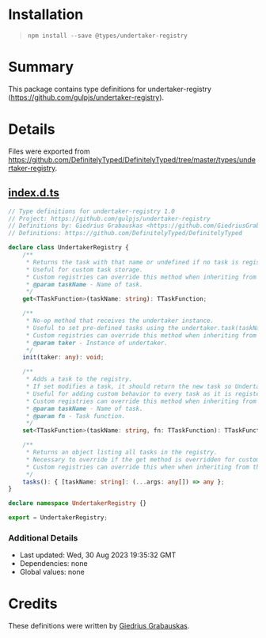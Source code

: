 # Installation
> `npm install --save @types/undertaker-registry`

# Summary
This package contains type definitions for undertaker-registry (https://github.com/gulpjs/undertaker-registry).

# Details
Files were exported from https://github.com/DefinitelyTyped/DefinitelyTyped/tree/master/types/undertaker-registry.
## [index.d.ts](https://github.com/DefinitelyTyped/DefinitelyTyped/tree/master/types/undertaker-registry/index.d.ts)
````ts
// Type definitions for undertaker-registry 1.0
// Project: https://github.com/gulpjs/undertaker-registry
// Definitions by: Giedrius Grabauskas <https://github.com/GiedriusGrabauskas>
// Definitions: https://github.com/DefinitelyTyped/DefinitelyTyped

declare class UndertakerRegistry {
    /**
     * Returns the task with that name or undefined if no task is registered with that name.
     * Useful for custom task storage.
     * Custom registries can override this method when inheriting from this default registry.
     * @param taskName - Name of task.
     */
    get<TTaskFunction>(taskName: string): TTaskFunction;

    /**
     * No-op method that receives the undertaker instance.
     * Useful to set pre-defined tasks using the undertaker.task(taskName, fn) method.
     * Custom registries can override this method when inheriting from this default registry.
     * @param taker - Instance of undertaker.
     */
    init(taker: any): void;

    /**
     * Adds a task to the registry.
     * If set modifies a task, it should return the new task so Undertaker can properly maintain metadata for the task.
     * Useful for adding custom behavior to every task as it is registered in the system.
     * Custom registries can override this method when inheriting from this default registry.
     * @param taskName - Name of task.
     * @param fn - Task function.
     */
    set<TTaskFunction>(taskName: string, fn: TTaskFunction): TTaskFunction;

    /**
     * Returns an object listing all tasks in the registry.
     * Necessary to override if the get method is overridden for custom task storage.
     * Custom registries can override this when when inheriting from this default registry.
     */
    tasks(): { [taskName: string]: (...args: any[]) => any };
}

declare namespace UndertakerRegistry {}

export = UndertakerRegistry;

````

### Additional Details
 * Last updated: Wed, 30 Aug 2023 19:35:32 GMT
 * Dependencies: none
 * Global values: none

# Credits
These definitions were written by [Giedrius Grabauskas](https://github.com/GiedriusGrabauskas).
